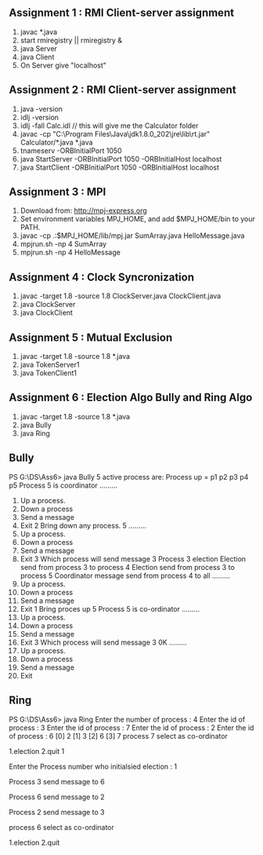 ## Assignment 1 : RMI Client-server assignment
1. javac *.java
2. start rmiregistry      ||          rmiregistry &
3. java Server
4. java Client
5. On Server give "localhost"

## Assignment 2 : RMI Client-server assignment
1. java -version
2. idlj -version
3. idlj -fall Calc.idl
// this will give me the Calculator folder
4.  javac -cp "C:\Program Files\Java\jdk1.8.0_202\jre\lib\rt.jar" Calculator/*.java *.java
5. tnameserv -ORBInitialPort 1050
6. java StartServer -ORBInitialPort 1050 -ORBInitialHost localhost
7. java StartClient -ORBInitialPort 1050 -ORBInitialHost localhost

## Assignment 3 : MPI
1. Download from: http://mpj-express.org
2. Set environment variables MPJ_HOME, and add $MPJ_HOME/bin to your PATH.
3. javac -cp .:$MPJ_HOME/lib/mpj.jar SumArray.java HelloMessage.java
4. mpjrun.sh -np 4 SumArray
5. mpjrun.sh -np 4 HelloMessage

## Assignment 4 : Clock Syncronization
1. javac -target 1.8 -source 1.8 ClockServer.java ClockClient.java
2. java ClockServer
3. java ClockClient

## Assignment 5 : Mutual Exclusion
1. javac -target 1.8 -source 1.8 *.java
2. java TokenServer1
3. java TokenClient1

## Assignment 6 : Election Algo Bully and Ring Algo
1. javac -target 1.8 -source 1.8 *.java
2. java Bully
3. java Ring

## Bully
PS G:\DS\Ass6> java Bully
5 active process are:
Process up  = p1 p2 p3 p4 p5
Process 5 is coordinator
.........
1) Up a process.
2) Down a process
3) Send a message
4) Exit
2
Bring down any process.
5
.........
1) Up a process.
2) Down a process
3) Send a message
4) Exit
3
Which process will send message
3
Process 3 election
Election send from process 3 to process 4
Election send from process 3 to process 5
Coordinator message send from process 4 to all
.........
1) Up a process.
2) Down a process
3) Send a message
4) Exit
1
Bring proces up
5
Process 5 is co-ordinator
.........
1) Up a process.
2) Down a process
3) Send a message
4) Exit
3
Which process will send message
3
0K
.........
1) Up a process.
2) Down a process
3) Send a message
4) Exit

## Ring
PS G:\DS\Ass6> java Ring
Enter the number of process : 
4
Enter the id of process : 
3
Enter the id of process : 
7
Enter the id of process : 
2
Enter the id of process : 
6
  [0] 2  [1] 3  [2] 6  [3] 7
 process 7 select as co-ordinator

 1.election 2.quit 
1

 Enter the Process number who initialsied election :
1

Process 3 send message to 6

Process 6 send message to 2

Process 2 send message to 3

 process 6 select as co-ordinator

 1.election 2.quit
